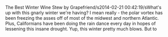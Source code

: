 The Best Winter Wine Stew by Grapefriend/s2014-02-21 00:42:19/sWhat\'s up with this gnarly winter we\'re having? I mean really - the polar vortex has been freezing the asses off of most of the midwest and northern Atlantic. Plus, Californians have been doing the rain dance every day in hopes of lessening this insane drought. Yup, this winter pretty much blows. But to